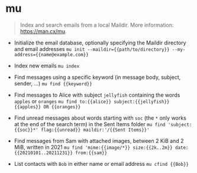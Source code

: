 # mu
> Index and search emails from a local Maildir.
> More information: <https://man.cx/mu>.

- Initialize the email database, optionally specifying the Maildir directory and email addresses
`mu init --maildir={{path/to/directory}} --my-address={{name@example.com}}`

- Index new emails
`mu index`

- Find messages using a specific keyword (in message body, subject, sender, ...)
`mu find {{keyword}}`

- Find messages to Alice with subject `jellyfish` containing the words `apples` or `oranges`
`mu find to:{{alice}} subject:{{jellyfish}} {{apples}} OR {{oranges}}`

- Find unread messages about words starting with `soc` (the `*` only works at the end of the search term) in the Sent Items folder
`mu find 'subject:{{soc}}*' flag:{{unread}} maildir:'/{{Sent Items}}'`

- Find messages from Sam with attached images, between 2 KiB and 2 MiB, written in 2021
`mu find 'mime:{{image/*}} size:{{2k..2m}} date:{{20210101..20211231}} from:{{sam}}`

- List contacts with `Bob` in either name or email address
`mu cfind {{Bob}}`
